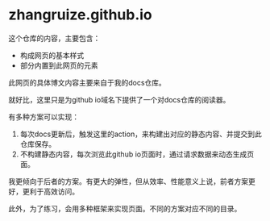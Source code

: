 # zhangruize.github.io

这个仓库的内容，主要包含：
- 构成网页的基本样式
- 部分内置到此网页的元素

此网页的具体博文内容主要来自于我的docs仓库。

就好比，这里只是为github io域名下提供了一个对docs仓库的阅读器。

有多种方案可以实现：
1. 每次docs更新后，触发这里的action，来构建出对应的静态内容、并提交到此仓库保存。
2. 不构建静态内容，每次浏览此github io页面时，通过请求数据来动态生成页面。

我更倾向于后者的方案。有更大的弹性，但从效率、性能意义上说，前者方案更好，更利于高效访问。

此外，为了练习，会用多种框架来实现页面。不同的方案对应不同的目录。

